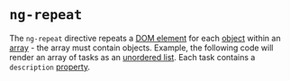 # `ng-repeat`

The `ng-repeat` directive repeats a [DOM element](#/HTML/element) for each [object](#/JavaScript/object) within an [array](#/JavaScript/array) - the array must contain objects. Example, the following code will render an array of tasks as an [unordered list](#/HTML/ul). Each task contains a `description` [property](#/JavaScript/property).
